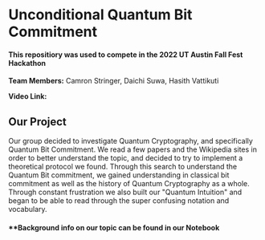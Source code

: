 # Unconditional Quantum Bit Commitment
#### This repositiory was used to compete in the 2022 UT Austin Fall Fest Hackathon


**Team Members:** Camron Stringer, Daichi Suwa, Hasith Vattikuti

**Video Link:**


## Our Project
Our group decided to investigate Quantum Cryptography, and specifically Quantum Bit Commitment. We read a few papers and the Wikipedia sites in order to better understand the topic, and decided to try to implement a theoretical protocol we found. Through this search to understand the Quantum Bit commitment, we gained understanding in classical bit commitment as well as the history of Quantum Cryptography as a whole. Through constant frustration we also built our "Quantum Intuition" and began to be able to read through the super confusing notation and vocabulary.


#### **Background info on our topic can be found in our Notebook
